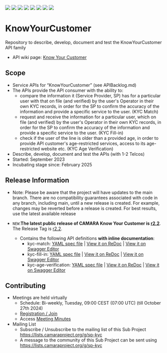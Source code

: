 <a href="https://github.com/camaraproject/KnowYourCustomer/commits/" title="Last Commit"><img src="https://img.shields.io/github/last-commit/camaraproject/KnowYourCustomer?style=plastic"></a>
<a href="https://github.com/camaraproject/KnowYourCustomer/issues" title="Open Issues"><img src="https://img.shields.io/github/issues/camaraproject/KnowYourCustomer?style=plastic"></a>
<a href="https://github.com/camaraproject/KnowYourCustomer/pulls" title="Open Pull Requests"><img src="https://img.shields.io/github/issues-pr/camaraproject/KnowYourCustomer?style=plastic"></a>
<a href="https://github.com/camaraproject/KnowYourCustomer/graphs/contributors" title="Contributors"><img src="https://img.shields.io/github/contributors/camaraproject/KnowYourCustomer?style=plastic"></a>
<a href="https://github.com/camaraproject/KnowYourCustomer" title="Repo Size"><img src="https://img.shields.io/github/repo-size/camaraproject/KnowYourCustomer?style=plastic"></a>
<a href="https://github.com/camaraproject/KnowYourCustomer/blob/main/LICENSE" title="License"><img src="https://img.shields.io/badge/License-Apache%202.0-green.svg?style=plastic"></a>
<a href="https://github.com/camaraproject/KnowYourCustomer/releases/latest" title="Latest Release"><img src="https://img.shields.io/github/release/camaraproject/KnowYourCustomer?style=plastic"></a>
<a href="https://github.com/camaraproject/Governance/blob/main/ProjectStructureAndRoles.md" title="Incubating API Repository"><img src="https://img.shields.io/badge/Incubating%20API%20Repository-green?style=plastic"></a>

# KnowYourCustomer

Repository to describe, develop, document and test the KnowYourCustomer API family
* API wiki page: [Know Your Customer](https://lf-camaraproject.atlassian.net/wiki/spaces/CAM/pages/80117795/Know+Your+Customer)

## Scope

* Service APIs for “KnowYourCustomer” (see APIBacklog.md)  
* The APIs provide the API consumer with the ability to:
  * compare the information it (Service Provider, SP) has for a particular user with that on file (and verified) by the user's Operator in their own KYC records, in order for the SP to confirm the accuracy of the information and provide a specific service to the user. (KYC Match)
  * request and receive the information for a particular user, which on file (and verified) by the user's Operator in their own KYC records, in order for the SP to confirm the accuracy of the information and provide a specific service to the user. (KYC Fill-in)
  * check if the user of the line is older than a provided age, in order to provide API customer's age-restricted services, access to its age-restricted website etc. (KYC Age Verification)
* Describe, develop, document and test the APIs (with 1-2 Telcos)  
* Started: September 2023
* Incubating stage since: February 2025

## Release Information

* Note: Please be aware that the project will have updates to the main branch. There are no compatibility guarantees associated with code in any branch, including main, until a new release is created. For example, changes may be reverted before a release is created. For best results, use the latest available release

* `NEW`:**The latest public release of CAMARA Know Your Customer is [r2.2](https://github.com/camaraproject/KnowYourCustomer/tree/r2.2)**. The Release Tag is [r2.2](https://github.com/camaraproject/KnowYourCustomer/releases/tag/r2.2).
  - Contains the following API definitions **with inline documentation**:
    - kyc-match: [YAML spec file](https://github.com/camaraproject/KnowYourCustomer/blob/r2.2/code/API_definitions/kyc-match.yaml) | [View it on ReDoc](https://redocly.github.io/redoc/?url=https://raw.githubusercontent.com/camaraproject/KnowYourCustomer/r2.2/code/API_definitions/kyc-match.yaml&nocors) | [View it on Swagger Editor](https://editor.swagger.io/?url=https://raw.githubusercontent.com/camaraproject/KnowYourCustomer/r2.2/code/API_definitions/kyc-match.yaml&nocors)
    - kyc-fill-in: [YAML spec file](https://github.com/camaraproject/KnowYourCustomer/blob/r2.2/code/API_definitions/kyc-fill-in.yaml) | [View it on ReDoc](https://redocly.github.io/redoc/?url=https://raw.githubusercontent.com/camaraproject/KnowYourCustomer/r2.2/code/API_definitions/kyc-fill-in.yaml&nocors) | [View it on Swagger Editor](https://editor.swagger.io/?url=https://raw.githubusercontent.com/camaraproject/KnowYourCustomer/r2.2/code/API_definitions/kyc-fill-in.yaml&nocors)
    - kyc-age-verification: [YAML spec file](https://github.com/camaraproject/KnowYourCustomer/blob/r2.2/code/API_definitions/kyc-age-verification.yaml) | [View it on ReDoc](https://redocly.github.io/redoc/?url=https://raw.githubusercontent.com/camaraproject/KnowYourCustomer/r2.2/code/API_definitions/kyc-age-verification.yaml&nocors) | [View it on Swagger Editor](https://editor.swagger.io/?url=https://raw.githubusercontent.com/camaraproject/KnowYourCustomer/r2.2/code/API_definitions/kyc-age-verification.yaml&nocors)

## Contributing

* Meetings are held virtually
  * Schedule: Bi-weekly, Tuesday, 09:00 CEST (07:00 UTC) (till October 27th 2024)
  * [Registration / Join](https://zoom-lfx.platform.linuxfoundation.org/meeting/96235150735?password=7e3fea67-a76e-4941-8a70-392cf5545917)
  * Access [Meeting Minutes](https://lf-camaraproject.atlassian.net/wiki/spaces/CAM/pages/14551060/KnowYourCustomer+Meeting+Minutes)
* Mailing List
  * Subscribe / Unsubscribe to the mailing list of this Sub Project https://lists.camaraproject.org/g/sp-kyc
  * A message to the community of this Sub Project can be sent using <https://lists.camaraproject.org/g/sp-kyc>
